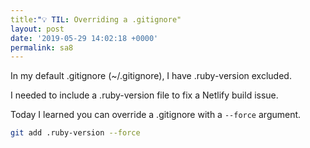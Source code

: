 ```yaml
---
title:"💡 TIL: Overriding a .gitignore"
layout: post
date: '2019-05-29 14:02:18 +0000'
permalink: sa8
---
```

In my default .gitignore (~/.gitignore),  I have .ruby-version excluded. 

I needed to include a .ruby-version file to fix a Netlify build issue.

Today I learned you can override a .gitignore with a `--force` argument. 

<!--more-->

```bash
git add .ruby-version --force
```
